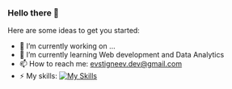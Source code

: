 ### Hello there 👋


Here are some ideas to get you started:

- 🔭 I’m currently working on ...
- 🌱 I’m currently learning Web development and Data Analytics
- 📫 How to reach me: evstigneev.dev@gmail.com
- ⚡ My skills:
[![My Skills](https://skillicons.dev/icons?i=js,html,css,wasm)](https://skillicons.dev)

